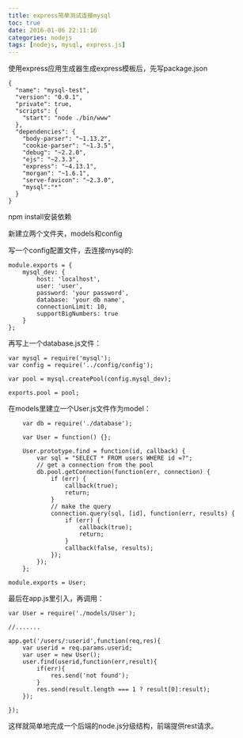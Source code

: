 ```yaml
---
title: express简单测试连接mysql
toc: true
date: 2016-01-06 22:11:16
categories: nodejs
tags: [nodejs, mysql, express.js]
---
```


使用express应用生成器生成express模板后，先写package.json

    {
      "name": "mysql-test",
      "version": "0.0.1",
      "private": true,
      "scripts": {
        "start": "node ./bin/www"
      },
      "dependencies": {
        "body-parser": "~1.13.2",
        "cookie-parser": "~1.3.5",
        "debug": "~2.2.0",
        "ejs": "~2.3.3",
        "express": "~4.13.1",
        "morgan": "~1.6.1",
        "serve-favicon": "~2.3.0",
    	"mysql":"*"
      }
    }

npm install安装依赖

新建立两个文件夹，models和config

写一个config配置文件，去连接mysql的:

    module.exports = {
        mysql_dev: {
            host: 'localhost',
            user: 'user',
            password: 'your password',
            database: 'your db name',
            connectionLimit: 10,
            supportBigNumbers: true
        }
    };

再写上一个database.js文件：

    var mysql = require('mysql');
    var config = require('../config/config');
    
    var pool = mysql.createPool(config.mysql_dev);
    
    exports.pool = pool;

在models里建立一个User.js文件作为model：

        var db = require('./database');
        
        var User = function() {};
        
        User.prototype.find = function(id, callback) {
            var sql = "SELECT * FROM users WHERE id =?";
            // get a connection from the pool
            db.pool.getConnection(function(err, connection) {
                if (err) {
                    callback(true);
                    return;
                }
                // make the query
                connection.query(sql, [id], function(err, results) {
                    if (err) {
                        callback(true);
                        return;
                    }
                    callback(false, results);
                });
            });
        };
    
    module.exports = User;

最后在app.js里引入，再调用：

    var User = require('./models/User');
    
    //.......
    
    app.get('/users/:userid',function(req,res){
        var userid = req.params.userid;
        var user = new User();
        user.find(userid,function(err,result){
            if(err){
                res.send('not found');
            }
            res.send(result.length === 1 ? result[0]:result);
        });
    
    });

这样就简单地完成一个后端的node.js分级结构，前端提供rest请求。